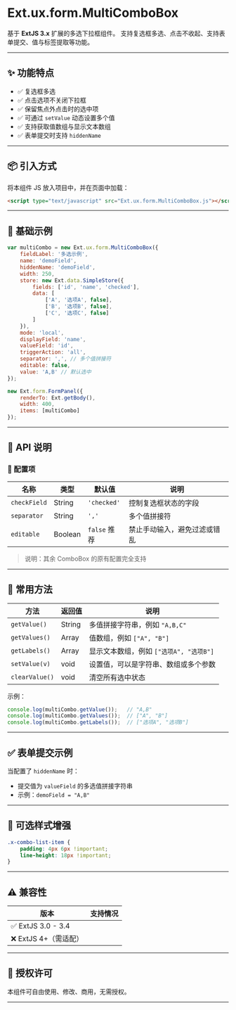 # Ext.ux.form.MultiComboBox

基于 **ExtJS 3.x** 扩展的多选下拉框组件。
支持复选框多选、点击不收起、支持表单提交、值与标签提取等功能。

---

## ✨ 功能特点

* ✅ 复选框多选
* ✅ 点击选项不关闭下拉框
* ✅ 保留焦点外点击时的选中项
* ✅ 可通过 `setValue` 动态设置多个值
* ✅ 支持获取值数组与显示文本数组
* ✅ 表单提交时支持 `hiddenName`

---

## 📦 引入方式

将本组件 JS 放入项目中，并在页面中加载：

```html
<script type="text/javascript" src="Ext.ux.form.MultiComboBox.js"></script>
```

---

## 🚀 基础示例

```javascript
var multiCombo = new Ext.ux.form.MultiComboBox({
    fieldLabel: '多选示例',
    name: 'demoField',
    hiddenName: 'demoField',
    width: 250,
    store: new Ext.data.SimpleStore({
        fields: ['id', 'name', 'checked'],
        data: [
            ['A', '选项A', false],
            ['B', '选项B', false],
            ['C', '选项C', false]
        ]
    }),
    mode: 'local',
    displayField: 'name',
    valueField: 'id',
    triggerAction: 'all',
    separator: ',', // 多个值拼接符
    editable: false,
    value: 'A,B' // 默认选中
});

new Ext.form.FormPanel({
    renderTo: Ext.getBody(),
    width: 400,
    items: [multiCombo]
});
```

---

## 📌 API 说明

### 🔹 配置项

| 名称           | 类型      | 默认值         | 说明             |
| ------------ | ------- | ----------- | -------------- |
| `checkField` | String  | `'checked'` | 控制复选框状态的字段     |
| `separator`  | String  | `','`       | 多个值拼接符         |
| `editable`   | Boolean | `false` 推荐  | 禁止手动输入，避免过滤或错乱 |

> 说明：其余 ComboBox 的原有配置完全支持

---

## 🔹 常用方法

| 方法             | 返回值    | 说明                         |
| -------------- | ------ | -------------------------- |
| `getValue()`   | String | 多值拼接字符串，例如 `"A,B,C"`       |
| `getValues()`  | Array  | 值数组，例如 `["A", "B"]`        |
| `getLabels()`  | Array  | 显示文本数组，例如 `["选项A", "选项B"]` |
| `setValue(v)`  | void   | 设置值，可以是字符串、数组或多个参数         |
| `clearValue()` | void   | 清空所有选中状态                   |

示例：

```javascript
console.log(multiCombo.getValue());   // "A,B"
console.log(multiCombo.getValues());  // ["A", "B"]
console.log(multiCombo.getLabels());  // ["选项A", "选项B"]
```

---

## ✅ 表单提交示例

当配置了 `hiddenName` 时：

* 提交值为 `valueField` 的多选值拼接字符串
* 示例：`demoField = "A,B"`

---

## 🎨 可选样式增强

```css
.x-combo-list-item {
    padding: 4px 6px !important;
    line-height: 18px !important;
}
```

---

## ⚠️ 兼容性

| 版本                | 支持情况 |
| ----------------- | ---- |
| ✅ ExtJS 3.0 - 3.4 |      |
| ❌ ExtJS 4+（需适配）   |      |

---

## 📝 授权许可

本组件可自由使用、修改、商用，无需授权。

---
